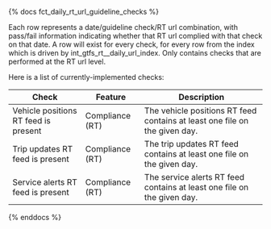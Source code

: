 {% docs fct_daily_rt_url_guideline_checks %}

Each row represents a date/guideline check/RT url combination, with pass/fail
information indicating whether that RT url complied with that check on that date.
A row will exist for every check, for every row from the index which is driven
by int_gtfs_rt__daily_url_index. Only contains checks that are performed at the RT url
level.

Here is a list of currently-implemented checks:

| Check | Feature | Description |
| ------------------------------------ |---------|------------ |
|Vehicle positions RT feed is present | Compliance (RT) | The vehicle positions RT feed contains at least one file on the given day.|
| Trip updates RT feed is present | Compliance (RT) | The trip updates RT feed contains at least one file on the given day.|
| Service alerts RT feed is present | Compliance (RT) | The service alerts RT feed contains at least one file on the given day.|
{% enddocs %}
